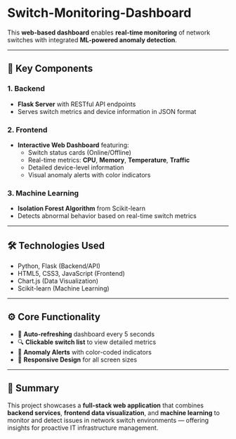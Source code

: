# Switch-Monitoring-Dashboard


This **web-based dashboard** enables **real-time monitoring** of network switches with integrated **ML-powered anomaly detection**.

---

## 🔧 Key Components

### 1. Backend
- **Flask Server** with RESTful API endpoints
- Serves switch metrics and device information in JSON format

### 2. Frontend
- **Interactive Web Dashboard** featuring:
  - Switch status cards (Online/Offline)
  - Real-time metrics: **CPU**, **Memory**, **Temperature**, **Traffic**
  - Detailed device-level information
  - Visual anomaly alerts with color indicators

### 3. Machine Learning
- **Isolation Forest Algorithm** from Scikit-learn
- Detects abnormal behavior based on real-time switch metrics

---

## 🛠️ Technologies Used

- Python, Flask (Backend/API)
- HTML5, CSS3, JavaScript (Frontend)
- Chart.js (Data Visualization)
- Scikit-learn (Machine Learning)

---

## ⚙️ Core Functionality

- 🔄 **Auto-refreshing** dashboard every 5 seconds  
- 🔍 **Clickable switch list** to view detailed metrics  
- 🚨 **Anomaly Alerts** with color-coded indicators  
- 📱 **Responsive Design** for all screen sizes

---

## 📌 Summary

This project showcases a **full-stack web application** that combines **backend services**, **frontend data visualization**, and **machine learning** to monitor and detect issues in network switch environments — offering insights for proactive IT infrastructure management.
